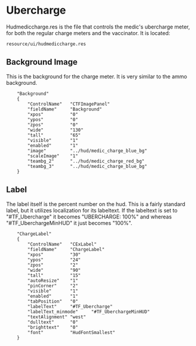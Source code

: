 # Ubercharge

Hudmediccharge.res is the file that controls the medic's ubercharge meter, for both the regular charge meters and the vaccinator. It is located:
```
resource/ui/hudmediccharge.res
```

## Background Image

This is the background for the charge meter. It is very similar to the ammo background.

```
	"Background"
	{
		"ControlName"	"CTFImagePanel"
		"fieldName"		"Background"
		"xpos"			"0"
		"ypos"			"0"
		"zpos"			"0"
		"wide"			"130"
		"tall"			"65"
		"visible"		"1"
		"enabled"		"1"
		"image"			"../hud/medic_charge_blue_bg"
		"scaleImage"	"1"	
		"teambg_2"		"../hud/medic_charge_red_bg"
		"teambg_3"		"../hud/medic_charge_blue_bg"				
	}
```

## Label

The label itself is the percent number on the hud. This is a fairly standard label, but it utilizes localization for its labeltext. If the labeltext is set to "#TF_Ubercharge" it becomes "UBERCHARGE: 100%" and whereas "#TF_UberchargeMinHUD" it just becomes "100%".

```
	"ChargeLabel"
	{
		"ControlName"	"CExLabel"
		"fieldName"		"ChargeLabel"
		"xpos"			"30"
		"ypos"			"24"
		"zpos"			"2"
		"wide"			"90"
		"tall"			"15"
		"autoResize"	"1"
		"pinCorner"		"2"
		"visible"		"1"
		"enabled"		"1"
		"tabPosition"	"0"
		"labelText"		"#TF_Ubercharge"
		"labelText_minmode"		"#TF_UberchargeMinHUD"
		"textAlignment"	"west"
		"dulltext"		"0"
		"brighttext"	"0"
		"font"			"HudFontSmallest"
	}
```